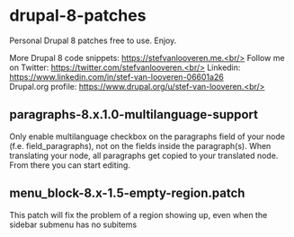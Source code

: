 # drupal-8-patches
Personal Drupal 8 patches free to use. Enjoy.  
  
More Drupal 8 code snippets: https://stefvanlooveren.me.<br/>
Follow me on Twitter: https://twitter.com/stefvanlooveren.<br/>
Linkedin: https://www.linkedin.com/in/stef-van-looveren-06601a26<br/>
Drupal.org profile: https://www.drupal.org/u/stef-van-looveren.<br/>
## paragraphs-8.x.1.0-multilanguage-support ##
Only enable multilanguage checkbox on the paragraphs field of your node (f.e. field_paragraphs), not on the fields inside the paragraph(s). When translating your node, all paragraphs get copied to your translated node. From there you can start editing. 
## menu_block-8.x-1.5-empty-region.patch ##
This patch will fix the problem of a region showing up, even when the sidebar submenu has no subitems
